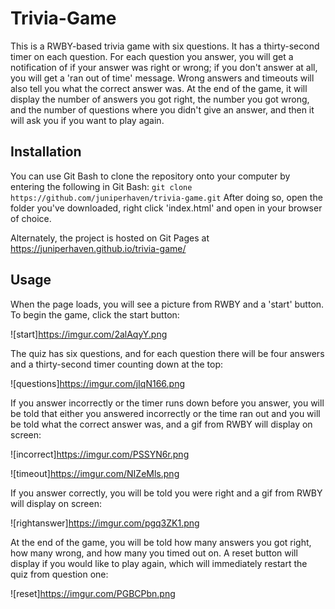# Trivia-Game
This is a RWBY-based trivia game with six questions. It has a thirty-second timer on each question. For each question you answer, you will get a notification of if your answer was right or wrong; if you don't answer at all, you will get a 'ran out of time' message. Wrong answers and timeouts will also tell you what the correct answer was. At the end of the game, it will display the number of answers you got right, the number you got wrong, and the number of questions where you didn't give an answer, and then it will ask you if you want to play again.

## Installation

You can use Git Bash to clone the repository onto your computer by entering the following in Git Bash:
```git clone https://github.com/juniperhaven/trivia-game.git```
After doing so, open the folder you've downloaded, right click 'index.html' and open in your browser of choice.

Alternately, the project is hosted on Git Pages at https://juniperhaven.github.io/trivia-game/

## Usage
When the page loads, you will see a picture from RWBY and a 'start' button. To begin the game, click the start button:

![start]https://imgur.com/2alAqyY.png

The quiz has six questions, and for each question there will be four answers and a thirty-second timer counting down at the top:

![questions]https://imgur.com/jIqN166.png

If you answer incorrectly or the timer runs down before you answer, you will be told that either you answered incorrectly or the time ran out and you will be told what the correct answer was, and a gif from RWBY will display on screen:

![incorrect]https://imgur.com/PSSYN6r.png

![timeout]https://imgur.com/NIZeMls.png

If you answer correctly, you will be told you were right and a gif from RWBY will display on screen:

![rightanswer]https://imgur.com/pgq3ZK1.png

At the end of the game, you will be told how many answers you got right, how many wrong, and how many you timed out on. A reset button will display if you would like to play again, which will immediately restart the quiz from question one:

![reset]https://imgur.com/PGBCPbn.png